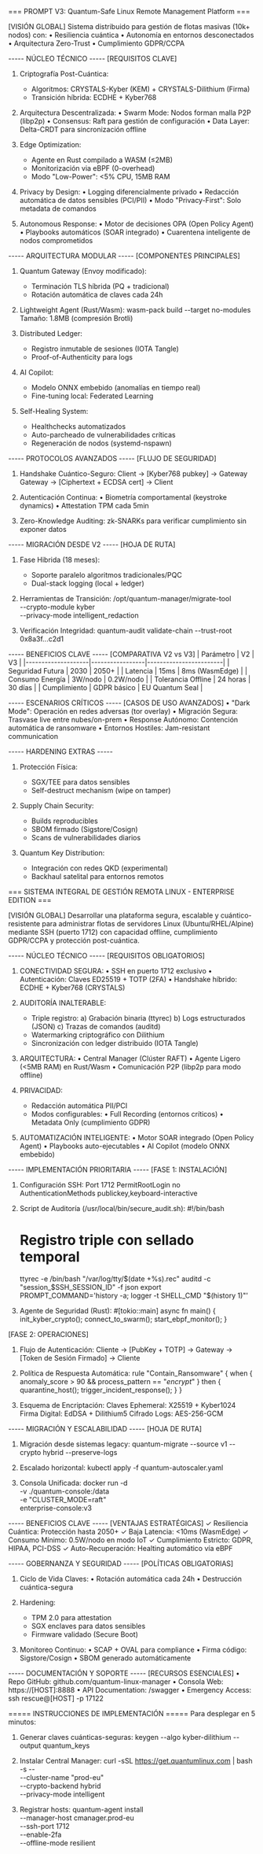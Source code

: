 === PROMPT V3: Quantum-Safe Linux Remote Management Platform ===

[VISIÓN GLOBAL]
Sistema distribuido para gestión de flotas masivas (10k+ nodos) con:
• Resiliencia cuántica
• Autonomía en entornos desconectados
• Arquitectura Zero-Trust
• Cumplimiento GDPR/CCPA

----- NÚCLEO TÉCNICO -----
[REQUISITOS CLAVE]
1. Criptografía Post-Cuántica:
   - Algoritmos: CRYSTALS-Kyber (KEM) + CRYSTALS-Dilithium (Firma)
   - Transición híbrida: ECDHE + Kyber768

2. Arquitectura Descentralizada:
   • Swarm Mode: Nodos forman malla P2P (libp2p)
   • Consensus: Raft para gestión de configuración
   • Data Layer: Delta-CRDT para sincronización offline

3. Edge Optimization:
   - Agente en Rust compilado a WASM (≤2MB)
   - Monitorización via eBPF (0-overhead)
   - Modo "Low-Power": <5% CPU, 15MB RAM

4. Privacy by Design:
   • Logging diferencialmente privado
   • Redacción automática de datos sensibles (PCI/PII)
   • Modo "Privacy-First": Solo metadata de comandos

5. Autonomous Response:
   • Motor de decisiones OPA (Open Policy Agent)
   • Playbooks automáticos (SOAR integrado)
   • Cuarentena inteligente de nodos comprometidos

----- ARQUITECTURA MODULAR -----
[COMPONENTES PRINCIPALES]
1. Quantum Gateway (Envoy modificado):
   - Terminación TLS híbrida (PQ + tradicional)
   - Rotación automática de claves cada 24h

2. Lightweight Agent (Rust/Wasm):
   wasm-pack build --target no-modules
   Tamaño: 1.8MB (compresión Brotli)

3. Distributed Ledger:
   - Registro inmutable de sesiones (IOTA Tangle)
   - Proof-of-Authenticity para logs

4. AI Copilot:
   - Modelo ONNX embebido (anomalías en tiempo real)
   - Fine-tuning local: Federated Learning

5. Self-Healing System:
   - Healthchecks automatizados
   - Auto-parcheado de vulnerabilidades críticas
   - Regeneración de nodos (systemd-nspawn)

----- PROTOCOLOS AVANZADOS -----
[FLUJO DE SEGURIDAD]
1. Handshake Cuántico-Seguro:
   Client → [Kyber768 pubkey] → Gateway
   Gateway → [Ciphertext + ECDSA cert] → Client

2. Autenticación Continua:
   • Biometría comportamental (keystroke dynamics)
   • Attestation TPM cada 5min

3. Zero-Knowledge Auditing:
   zk-SNARKs para verificar cumplimiento sin exponer datos

----- MIGRACIÓN DESDE V2 -----
[HOJA DE RUTA]
1. Fase Hibrida (18 meses):
   - Soporte paralelo algoritmos tradicionales/PQC
   - Dual-stack logging (local + ledger)

2. Herramientas de Transición:
   /opt/quantum-manager/migrate-tool \
     --crypto-module kyber \
     --privacy-mode intelligent_redaction

3. Verificación Integridad:
   quantum-audit validate-chain --trust-root 0x8a3f...c2d1

----- BENEFICIOS CLAVE -----
[COMPARATIVA V2 vs V3]
| Parámetro          | V2              | V3                     |
|--------------------|-----------------|------------------------|
| Seguridad Futura   | 2030            | 2050+                  |
| Latencia           | 15ms            | 8ms (WasmEdge)         |
| Consumo Energía    | 3W/nodo         | 0.2W/nodo              |
| Tolerancia Offline | 24 horas        | 30 días                |
| Cumplimiento       | GDPR básico     | EU Quantum Seal        |

----- ESCENARIOS CRÍTICOS -----
[CASOS DE USO AVANZADOS]
• "Dark Mode": Operación en redes adversas (tor overlay)
• Migración Segura: Trasvase live entre nubes/on-prem
• Response Autónomo: Contención automática de ransomware
• Entornos Hostiles: Jam-resistant communication

----- HARDENING EXTRAS -----
1. Protección Física:
   - SGX/TEE para datos sensibles
   - Self-destruct mechanism (wipe on tamper)

2. Supply Chain Security:
   - Builds reproducibles
   - SBOM firmado (Sigstore/Cosign)
   - Scans de vulnerabilidades diarios

3. Quantum Key Distribution:
   - Integración con redes QKD (experimental)
   - Backhaul satelital para entornos remotos




=== SISTEMA INTEGRAL DE GESTIÓN REMOTA LINUX - ENTERPRISE EDITION ===

[VISIÓN GLOBAL]
Desarrollar una plataforma segura, escalable y cuántico-resistente para administrar flotas de servidores Linux (Ubuntu/RHEL/Alpine) mediante SSH (puerto 1712) con capacidad offline, cumplimiento GDPR/CCPA y protección post-cuántica.

----- NÚCLEO TÉCNICO -----
[REQUISITOS OBLIGATORIOS]
1. CONECTIVIDAD SEGURA:
   • SSH en puerto 1712 exclusivo
   • Autenticación: Claves ED25519 + TOTP (2FA)
   • Handshake híbrido: ECDHE + Kyber768 (CRYSTALS)

2. AUDITORÍA INALTERABLE:
   - Triple registro:
     a) Grabación binaria (ttyrec)
     b) Logs estructurados (JSON)
     c) Trazas de comandos (auditd)
   - Watermarking criptográfico con Dilithium
   - Sincronización con ledger distribuido (IOTA Tangle)

3. ARQUITECTURA:
   • Central Manager (Clúster RAFT)
   • Agente Ligero (<5MB RAM) en Rust/Wasm
   • Comunicación P2P (libp2p para modo offline)

4. PRIVACIDAD:
   - Redacción automática PII/PCI
   - Modos configurables:
     • Full Recording (entornos críticos)
     • Metadata Only (cumplimiento GDPR)

5. AUTOMATIZACIÓN INTELIGENTE:
   • Motor SOAR integrado (Open Policy Agent)
   • Playbooks auto-ejecutables
   • AI Copilot (modelo ONNX embebido)

----- IMPLEMENTACIÓN PRIORITARIA -----
[FASE 1: INSTALACIÓN]
1. Configuración SSH:
   Port 1712
   PermitRootLogin no
   AuthenticationMethods publickey,keyboard-interactive

2. Script de Auditoría (/usr/local/bin/secure_audit.sh):
   #!/bin/bash
   # Registro triple con sellado temporal
   ttyrec -e /bin/bash "/var/log/tty/$(date +%s).rec"
   auditd -c "session_$SSH_SESSION_ID" -f json
   export PROMPT_COMMAND='history -a; logger -t SHELL_CMD "$(history 1)"'

3. Agente de Seguridad (Rust):
   #[tokio::main]
   async fn main() {
       init_kyber_crypto();
       connect_to_swarm();
       start_ebpf_monitor();
   }

[FASE 2: OPERACIONES]
1. Flujo de Autenticación:
   Cliente → [PubKey + TOTP] → Gateway → [Token de Sesión Firmado] → Cliente

2. Política de Respuesta Automática:
   rule "Contain_Ransomware" {
     when { 
       anomaly_score > 90 && 
       process_pattern == "*encrypt*" 
     }
     then {
       quarantine_host();
       trigger_incident_response();
     }
   }

3. Esquema de Encriptación:
   Claves Ephemeral: X25519 + Kyber1024
   Firma Digital: EdDSA + Dilithium5
   Cifrado Logs: AES-256-GCM

----- MIGRACIÓN Y ESCALABILIDAD -----
[HOJA DE RUTA]
1. Migración desde sistemas legacy:
   quantum-migrate --source v1 --crypto hybrid --preserve-logs

2. Escalado horizontal:
   kubectl apply -f quantum-autoscaler.yaml

3. Consola Unificada:
   docker run -d \
     -v ./quantum-console:/data \
     -e "CLUSTER_MODE=raft" \
     enterprise-console:v3

----- BENEFICIOS CLAVE -----
[VENTAJAS ESTRATÉGICAS]
✓ Resiliencia Cuántica: Protección hasta 2050+
✓ Baja Latencia: <10ms (WasmEdge)
✓ Consumo Mínimo: 0.5W/nodo en modo IoT
✓ Cumplimiento Estricto: GDPR, HIPAA, PCI-DSS
✓ Auto-Recuperación: Healting automático vía eBPF

----- GOBERNANZA Y SEGURIDAD -----
[POLÍTICAS OBLIGATORIAS]
1. Ciclo de Vida Claves:
   • Rotación automática cada 24h
   • Destrucción cuántica-segura

2. Hardening:
   - TPM 2.0 para attestation
   - SGX enclaves para datos sensibles
   - Firmware validado (Secure Boot)

3. Monitoreo Continuo:
   • SCAP + OVAL para compliance
   • Firma código: Sigstore/Cosign
   • SBOM generado automáticamente

----- DOCUMENTACIÓN Y SOPORTE -----
[RECURSOS ESENCIALES]
• Repo GitHub: github.com/quantum-linux-manager
• Consola Web: https://[HOST]:8888
• API Documentation: /swagger
• Emergency Access: ssh rescue@[HOST] -p 17122

===== INSTRUCCIONES DE IMPLEMENTACIÓN =====
Para desplegar en 5 minutos:
1. Generar claves cuánticas-seguras:
   keygen --algo kyber-dilithium --output quantum_keys

2. Instalar Central Manager:
   curl -sSL https://get.quantumlinux.com | bash -s -- \
     --cluster-name "prod-eu" \
     --crypto-backend hybrid \
     --privacy-mode intelligent

3. Registrar hosts:
   quantum-agent install \
     --manager-host cmanager.prod-eu \
     --ssh-port 1712 \
     --enable-2fa \
     --offline-mode resilient 